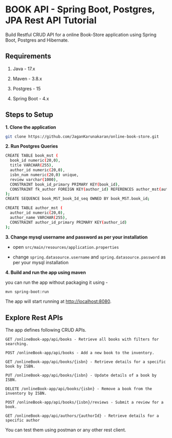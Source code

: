 # BOOK API - Spring Boot, Postgres, JPA Rest API Tutorial

Build Restful CRUD API for a online Book-Store application using Spring Boot, Postgres and Hibernate.

## Requirements

1. Java - 17.x

2. Maven - 3.8.x

3. Postgres - 15

4. Spring Boot - 4.x

## Steps to Setup

**1. Clone the application**

```bash
git clone https://github.com/JaganKarunakaran/online-book-store.git
```

**2. Run Postgres Queries**

```bash
CREATE TABLE book_mst (
  book_id numeric(20,0),
  title VARCHAR(255),
  author_id numeric(20,0),
  isbn_num numeric(20,0) unique,
  review varchar(1000),
  CONSTRAINT book_id_primary PRIMARY KEY(book_id),
  CONSTRAINT fk_author FOREIGN KEY(author_id) REFERENCES author_mst(author_id)
);
CREATE SEQUENCE book_MST_book_Id_seq OWNED BY book_MST.book_id;

CREATE TABLE author_mst (
  author_id numeric(20,0),
  author_name VARCHAR(255),
  CONSTRAINT author_id_primary PRIMARY KEY(author_id)
);

```

**3. Change mysql username and password as per your installation**

+ open `src/main/resources/application.properties`

+ change `spring.datasource.username` and `spring.datasource.password` as per your mysql installation

**4. Build and run the app using maven**

you can run the app without packaging it using -

```bash
mvn spring-boot:run
```

The app will start running at <http://localhost:8080>.

## Explore Rest APIs

The app defines following CRUD APIs.

    GET /onlineBook-app/api/books - Retrieve all books with filters for searching.

    POST /onlineBook-app/api/books - Add a new book to the inventory.

    GET /onlineBook-app/api/books/{isbn} - Retrieve details for a specific book by ISBN.
    
    PUT /onlineBook-app/api/books/{isbn} - Update details of a book by ISBN.

    DELETE /onlineBook-app/api/books/{isbn} - Remove a book from the inventory by ISBN.

    POST /onlineBook-app/api/books/{isbn}/reviews - Submit a review for a book.

    GET /onlineBook-app/api/authors/{authorId} - Retrieve details for a specific author

You can test them using postman or any other rest client.
